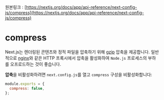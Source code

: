 원본링크 : [https://nextjs.org/docs/app/api-reference/next-config-js/compress](https://nextjs.org/docs/app/api-reference/next-config-js/compress)

# compress

Next.js는 렌더링된 콘텐츠와 정적 파일을 압축하기 위해 [gzip](https://tools.ietf.org/html/rfc6713#section-3) 압축을 제공합니다. 일반적으로 [nginx](https://www.nginx.com/)와 같은 HTTP 프록시에서 압축을 활성화하여 `Node.js` 프로세스의 부하를 오프로드하는 것이 좋습니다.

**압축**을 비활성화하려면 `next.config.js`를 열고 `compress` 구성을 비활성화합니다:

```jsx
module.exports = {
  compress: false,
};
```
